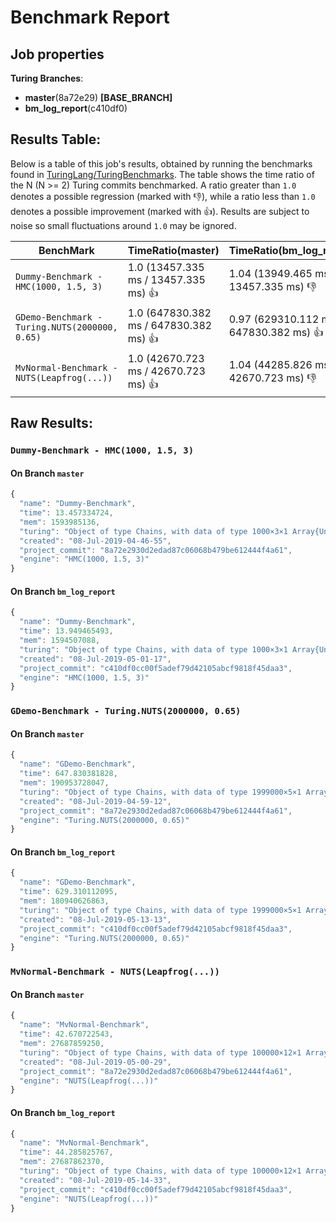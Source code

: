 # Benchmark Report

## Job properties

**Turing Branches**:
- **master**(8a72e29) **[BASE_BRANCH]**
- **bm_log_report**(c410df0) 

## Results Table:

Below is a table of this job's results, obtained by running the
benchmarks found in
[TuringLang/TuringBenchmarks](https://github.com/TuringLang/TuringBenchmarks). The
table shows the time ratio of the N (N >= 2) Turing commits
benchmarked. A ratio greater than `1.0` denotes a possible regression
(marked with :-1:), while a ratio less than `1.0` denotes a possible
improvement (marked with :+1:). Results are subject to
noise so small fluctuations around `1.0` may be ignored.

| BenchMark    |  TimeRatio(master) |  TimeRatio(bm_log_report) | 
| -----------  |  ----------------------- |  ----------------------- | 
| `Dummy-Benchmark - HMC(1000, 1.5, 3)` |  1.0 (13457.335 ms / 13457.335 ms) :+1: |  1.04 (13949.465 ms / 13457.335 ms) :-1: | 
| `GDemo-Benchmark - Turing.NUTS(2000000, 0.65)` |  1.0 (647830.382 ms / 647830.382 ms) :+1: |  0.97 (629310.112 ms / 647830.382 ms) :+1: | 
| `MvNormal-Benchmark - NUTS(Leapfrog(...))` |  1.0 (42670.723 ms / 42670.723 ms) :+1: |  1.04 (44285.826 ms / 42670.723 ms) :-1: | 

## Raw Results:

### `Dummy-Benchmark - HMC(1000, 1.5, 3)`
#### On Branch `master`
```javascript
{
  "name": "Dummy-Benchmark",
  "time": 13.457334724,
  "mem": 1593985136,
  "turing": "Object of type Chains, with data of type 1000×3×1 Array{Union{Missing, Float64},3}\n\nLog evidence      = 0.0\nIterations        = 1:1000\nThinning interval = 1\nChains            = 1\nSamples per chain = 1000\ninternals         = eval_num, lp\nparameters        = p\n\nparameters\n   Mean   SD   Naive SE  MCSE    ESS  \np 0.725 0.1074   0.0034 0.0126 72.8444\n\n",
  "created": "08-Jul-2019-04-46-55",
  "project_commit": "8a72e2930d2edad87c06068b479be612444f4a61",
  "engine": "HMC(1000, 1.5, 3)"
}

```

#### On Branch `bm_log_report`
```javascript
{
  "name": "Dummy-Benchmark",
  "time": 13.949465493,
  "mem": 1594507088,
  "turing": "Object of type Chains, with data of type 1000×3×1 Array{Union{Missing, Float64},3}\n\nLog evidence      = 0.0\nIterations        = 1:1000\nThinning interval = 1\nChains            = 1\nSamples per chain = 1000\ninternals         = eval_num, lp\nparameters        = p\n\nparameters\n   Mean    SD   Naive SE  MCSE    ESS \np 0.6946 0.1184   0.0037 0.0219 29.126\n\n",
  "created": "08-Jul-2019-05-01-17",
  "project_commit": "c410df0cc00f5adef79d42105abcf9818f45daa3",
  "engine": "HMC(1000, 1.5, 3)"
}

```

### `GDemo-Benchmark - Turing.NUTS(2000000, 0.65)`
#### On Branch `master`
```javascript
{
  "name": "GDemo-Benchmark",
  "time": 647.830381828,
  "mem": 190953728047,
  "turing": "Object of type Chains, with data of type 1999000×5×1 Array{Union{Missing, Float64},3}\n\nLog evidence      = 0.0\nIterations        = 1:1999000\nThinning interval = 1\nChains            = 1\nSamples per chain = 1999000\ninternals         = eval_num, lf_eps, lp\nparameters        = m, s\n\nparameters\n   Mean    SD   Naive SE  MCSE        ESS     \nm 1.1664 0.7925   0.0006 0.0013 3.92794672×10⁵\ns 1.9914 1.8481   0.0013 0.0028  4.2694799×10⁵\n\n",
  "created": "08-Jul-2019-04-59-12",
  "project_commit": "8a72e2930d2edad87c06068b479be612444f4a61",
  "engine": "Turing.NUTS(2000000, 0.65)"
}

```

#### On Branch `bm_log_report`
```javascript
{
  "name": "GDemo-Benchmark",
  "time": 629.310112095,
  "mem": 180940626863,
  "turing": "Object of type Chains, with data of type 1999000×5×1 Array{Union{Missing, Float64},3}\n\nLog evidence      = 0.0\nIterations        = 1:1999000\nThinning interval = 1\nChains            = 1\nSamples per chain = 1999000\ninternals         = eval_num, lf_eps, lp\nparameters        = m, s\n\nparameters\n   Mean    SD   Naive SE  MCSE        ESS     \nm 1.1685 0.7962   0.0006 0.0013  3.7938886×10⁵\ns 2.0074 1.9136   0.0014 0.0031 3.93651912×10⁵\n\n",
  "created": "08-Jul-2019-05-13-13",
  "project_commit": "c410df0cc00f5adef79d42105abcf9818f45daa3",
  "engine": "Turing.NUTS(2000000, 0.65)"
}

```

### `MvNormal-Benchmark - NUTS(Leapfrog(...))`
#### On Branch `master`
```javascript
{
  "name": "MvNormal-Benchmark",
  "time": 42.670722543,
  "mem": 27687859250,
  "turing": "Object of type Chains, with data of type 100000×12×1 Array{Union{Missing, Float64},3}\n\nLog evidence      = 0.0\nIterations        = 1:100000\nThinning interval = 1\nChains            = 1\nSamples per chain = 100000\ninternals         = eval_num, lp\nparameters        = θ[8], θ[9], θ[1], θ[3], θ[5], θ[2], θ[7], θ[10], θ[4], θ[6]\n\nparameters\n        Mean    SD   Naive SE  MCSE     ESS   \n θ[1]  0.0060 1.0092   0.0032 0.0117 7472.6965\n θ[2] -0.0140 0.9997   0.0032 0.0117 7355.7084\n θ[3] -0.0050 1.0007   0.0032 0.0116 7411.6469\n θ[4] -0.0028 0.9972   0.0032 0.0116 7380.6267\n θ[5]  0.0085 1.0082   0.0032 0.0124 6606.6435\n θ[6] -0.0137 1.0044   0.0032 0.0121 6844.5341\n θ[7] -0.0049 1.",
  "created": "08-Jul-2019-05-00-29",
  "project_commit": "8a72e2930d2edad87c06068b479be612444f4a61",
  "engine": "NUTS(Leapfrog(...))"
}

```

#### On Branch `bm_log_report`
```javascript
{
  "name": "MvNormal-Benchmark",
  "time": 44.285825767,
  "mem": 27687862370,
  "turing": "Object of type Chains, with data of type 100000×12×1 Array{Union{Missing, Float64},3}\n\nLog evidence      = 0.0\nIterations        = 1:100000\nThinning interval = 1\nChains            = 1\nSamples per chain = 100000\ninternals         = eval_num, lp\nparameters        = θ[8], θ[9], θ[1], θ[3], θ[5], θ[2], θ[7], θ[10], θ[4], θ[6]\n\nparameters\n        Mean    SD   Naive SE  MCSE     ESS   \n θ[1]  0.0005 0.9999   0.0032 0.0118 7156.3733\n θ[2]  0.0071 0.9954   0.0031 0.0120 6933.6785\n θ[3]  0.0154 0.9956   0.0031 0.0122 6647.4160\n θ[4]  0.0105 0.9980   0.0032 0.0122 6702.9805\n θ[5] -0.0024 1.0127   0.0032 0.0119 7269.7561\n θ[6]  0.0015 0.9975   0.0032 0.0123 6608.7102\n θ[7]  0.0024 0.",
  "created": "08-Jul-2019-05-14-33",
  "project_commit": "c410df0cc00f5adef79d42105abcf9818f45daa3",
  "engine": "NUTS(Leapfrog(...))"
}

```


